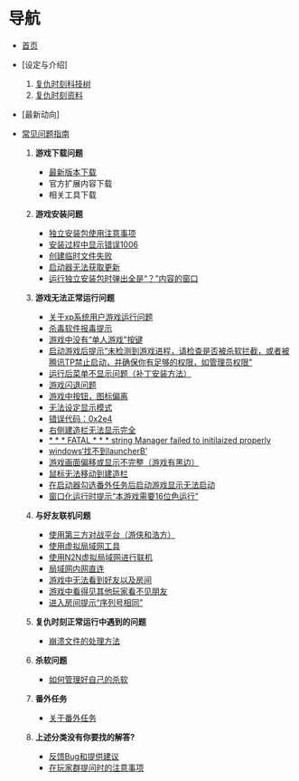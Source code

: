 # 导航

- [首页](Home)
- [设定与介绍]
  1. [复仇时刻科技树](./复仇时刻科技树)
  2. [复仇时刻资料](./复仇时刻资料)
- [最新动向]
- [常见问题指南](常见问题指南)

  1. **游戏下载问题**
      - [最新版本下载](./最新版本下载)
      - 官方扩展内容下载
      - 相关工具下载

  2. **游戏安装问题**
      - [独立安装包使用注意事项](./独立安装包使用注意事项)
      - [安装过程中显示错误1006](./游戏安装问题#安装过程中显示错误1006)
      - [创建临时文件失败](./创建临时文件失败)
      - [启动器无法获取更新](./启动器无法获得更新)
      - [运行独立安装包时弹出全是“？”内容的窗口](./非Unicode语言设置错误)

  3. **游戏无法正常运行问题**
      - [关于xp系统用户游戏运行问题](./关于xp系统用户游戏运行问题)
      - [杀毒软件报毒提示](./杀毒软件报毒提示)
      - [游戏中没有“单人游戏”按键](游戏中没有“单人游戏”按键)
      - [启动游戏后提示“未检测到游戏进程，请检查是否被杀软拦截，或者被腾讯TP禁止启动，并确保你有足够的权限，如管理员权限”](./启动游戏后提示“未检测到游戏进程，请检查是否被杀软拦截，或者被腾讯TP禁止启动，并确保你有足够的权限，如管理员权限”)
      - [运行后菜单不显示问题（补丁安装方法）](./运行后菜单不显示问题)
      - [游戏闪退问题](./闪退问题)
      - [游戏中按钮，图标偏离](游戏中按钮，图标偏离)
      - [无法设定显示模式](./无法设定显示模式)
      - [错误代码：0x2e4](./错误代码：0x2e4)
      - [右侧建造栏无法显示完全](./右侧建造栏无法显示完全)
      - [* * * FATAL * * * string Manager failed to initilaized properly](./FATAL弹窗的解决方法)
      - [windows‘找不到launcherB’](./windows找不到launcherB)
      - [游戏画面偏移或显示不完整（游戏有黑边）](./游戏画面偏移或显示不完整(游戏全屏不能铺满屏幕以及画面有黑边))
      - [鼠标无法移动到建造栏](./鼠标无法移动到建造栏)
      - [在启动器勾选番外任务后启动游戏显示无法启动](./关于番外任务的问题解答)
      - [窗口化运行时提示“本游戏需要16位色运行”](./窗口化运行时提示“本游戏需要16位色运行”)

  4. **与好友联机问题**
      - [使用第三方对战平台（游侠和浩方）](./使用第三方对战平台)
      - [使用虚拟局域网工具](./使用虚拟局域网工具)
      - [使用N2N虚拟局域网进行联机](./使用N2N虚拟局域网进行联机)
      - [局域网内网直连](./局域网内网直连)
      - [游戏中无法看到好友以及房间](./游戏中无法看到好友以及房间)
      - [游戏中看得见其他玩家看不见朋友](./游戏中看得见其他玩家看不见朋友)
      - [进入房间提示“序列号相同”](./进入房间提示“序列号相同”)

  5. **复仇时刻正常运行中遇到的问题**
      - [崩溃文件的处理方法](./debug文件的处理方法)

  6. **杀软问题**
      - [如何管理好自己的杀软](./如何管理好自己的杀软)

  7. **番外任务**
      - [关于番外任务](./关于番外任务的问题解答)

  8. **上述分类没有你要找的解答?**
      - [反馈Bug和提供建议](./反馈Bug和提供建议)
      - [在玩家群提问时的注意事项](./在玩家群提问时的注意事项)